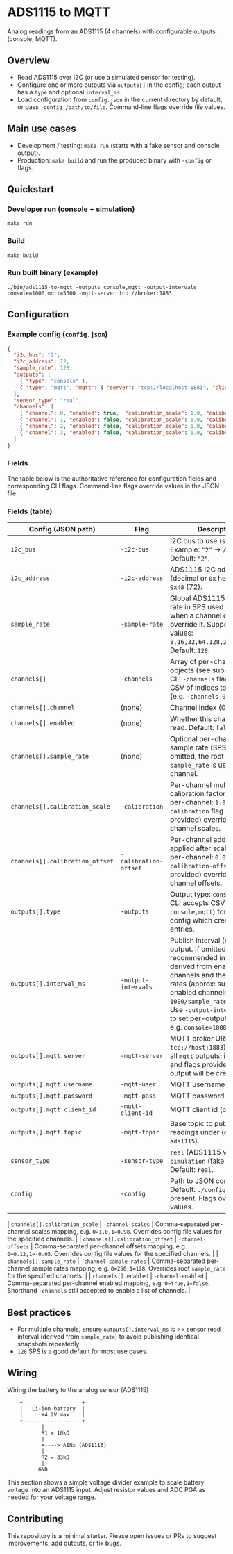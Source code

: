 # ADS1115 to MQTT

Analog readings from an ADS1115 (4 channels) with configurable outputs (console, MQTT).

## Overview

- Read ADS1115 over I2C (or use a simulated sensor for testing).
- Configure one or more outputs via `outputs[]` in the config; each output has a `type` and optional `interval_ms`.
- Load configuration from `config.json` in the current directory by default, or pass `-config /path/to/file`. Command-line flags override file values.

## Main use cases

- Development / testing: `make run` (starts with a fake sensor and console output).
- Production: `make build` and run the produced binary with `-config` or flags.

## Quickstart

### Developer run (console + simulation)

```
make run
```

### Build

```
make build
```

### Run built binary (example)

```
./bin/ads1115-to-mqtt -outputs console,mqtt -output-intervals console=1000,mqtt=5000 -mqtt-server tcp://broker:1883
```


## Configuration

### Example config (`config.json`)

```json
{
  "i2c_bus": "2",
  "i2c_address": 72,
  "sample_rate": 128,
  "outputs": [
    { "type": "console" },
    { "type": "mqtt", "mqtt": { "server": "tcp://localhost:1883", "client_id": "ads1115", "topic": "ads1115" } }
  ],
  "sensor_type": "real",
  "channels": [
    { "channel": 0, "enabled": true,  "calibration_scale": 1.0, "calibration_offset": 0.0 },
    { "channel": 1, "enabled": false, "calibration_scale": 1.0, "calibration_offset": 0.0 },
    { "channel": 2, "enabled": false, "calibration_scale": 1.0, "calibration_offset": 0.0 },
    { "channel": 3, "enabled": false, "calibration_scale": 1.0, "calibration_offset": 0.0 }
  ]
}
```

### Fields

The table below is the authoritative reference for configuration fields and corresponding CLI flags. Command-line flags override values in the JSON file.

### Fields (table)

| Config (JSON path) | Flag | Description |
|---|---|---|
| `i2c_bus` | `-i2c-bus` | I2C bus to use (string). Example: `"2"` → `/dev/i2c-2`. Default: `"2"`. |
| `i2c_address` | `-i2c-address` | ADS1115 I2C address (decimal or `0x` hex). Default: `0x48` (72). |
| `sample_rate` | `-sample-rate` | Global ADS1115 conversion rate in SPS used as a default when a channel doesn't override it. Supported values: `8,16,32,64,128,250,475,860`. Default: `128`. |
| `channels[]` | `-channels` | Array of per-channel objects (see sub-rows). The CLI `-channels` flag accepts a CSV of indices to enable (e.g. `-channels 0,1`). |
| `channels[].channel` | (none) | Channel index (0..3). |
| `channels[].enabled` | (none) | Whether this channel is read. Default: `false`. |
| `channels[].sample_rate` | (none) | Optional per-channel sample rate (SPS). If omitted, the root `sample_rate` is used for that channel. |
| `channels[].calibration_scale` | `-calibration` | Per-channel multiplicative calibration factor. Default per-channel: `1.0`. The `-calibration` flag (if provided) overrides all per-channel scales. |
| `channels[].calibration_offset` | `-calibration-offset` | Per-channel additive offset applied after scaling. Default per-channel: `0.0`. The `-calibration-offset` flag (if provided) overrides all per-channel offsets. |
| `outputs[].type` | `-outputs` | Output type: `console` or `mqtt`. CLI accepts CSV (e.g. `console,mqtt`) for quick config which creates basic entries. |
| `outputs[].interval_ms` | `-output-intervals` | Publish interval (ms) for this output. If omitted, a recommended interval is derived from enabled channels and their sample rates (approx: sum over enabled channels of `1000/sample_rate + 2ms`). Use `-output-intervals` CSV to set per-output values, e.g. `console=1000,mqtt=5000`. |
| `outputs[].mqtt.server` | `-mqtt-server` | MQTT broker URL (e.g. `tcp://host:1883`). Applied to all `mqtt` outputs; if none exist and flags provided, a `mqtt` output will be created. |
| `outputs[].mqtt.username` | `-mqtt-user` | MQTT username (optional). |
| `outputs[].mqtt.password` | `-mqtt-pass` | MQTT password (optional). |
| `outputs[].mqtt.client_id` | `-mqtt-client-id` | MQTT client id (optional). |
| `outputs[].mqtt.topic` | `-mqtt-topic` | Base topic to publish readings under (e.g. `ads1115`). |
| `sensor_type` | `-sensor-type` | `real` (ADS1115 via I2C) or `simulation` (fake sensor). Default: `real`. |
| `config` | `-config` | Path to JSON config file. Default: `./config.json` if present. Flags override file values. |

| `channels[].calibration_scale` | `-channel-scales` | Comma-separated per-channel scales mapping, e.g. `0=1.0,1=0.98`. Overrides config file values for the specified channels. |
| `channels[].calibration_offset` | `-channel-offsets` | Comma-separated per-channel offsets mapping, e.g. `0=0.12,1=-0.05`. Overrides config file values for the specified channels. |
| `channels[].sample_rate` | `-channel-sample-rates` | Comma-separated per-channel sample rates mapping, e.g. `0=250,1=128`. Overrides root `sample_rate` for the specified channels. |
| `channels[].enabled` | `-channel-enabled` | Comma-separated per-channel enabled mapping, e.g. `0=true,1=false`. Shorthand `-channels` still accepted to enable a list of channels. |

## Best practices

- For multiple channels, ensure `outputs[].interval_ms` is >= sensor read interval (derived from `sample_rate`) to avoid publishing identical snapshots repeatedly.
- `128` SPS is a good default for most use cases.

## Wiring

Wiring the battery to the analog sensor (ADS1115)

```
    +-------------------+
    |   Li-ion battery  |
    |      +4.2V max    |
    +-------------------+
           |
           R1 = 10kΩ
           |
           +----> AINx (ADS1115)
           |
           R2 = 33kΩ
           |
          GND
```

This section shows a simple voltage divider example to scale battery voltage into an ADS1115 input. Adjust resistor values and ADC PGA as needed for your voltage range.

## Contributing

This repository is a minimal starter. Please open issues or PRs to suggest improvements, add outputs, or fix bugs.
